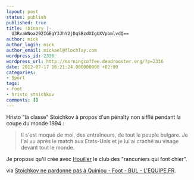 ```yaml
---
layout: post
status: publish
published: true
title: !binary |-
  U3RvaWNoa292IGEgY3JhY2jDqSBzdXIgUXVpbmlvdQ==
author: mick
author_login: mick
author_email: mickael@flochlay.com
wordpress_id: 2336
wordpress_url: http://morningcoffee.deadrooster.org/?p=2336
date: 2012-07-17 16:21:24.000000000 +02:00
categories:
- Sport
tags:
- foot
- hristo stoichkov
comments: []
---
```

Hristo "la classe" Stoichkov à propos d'un pénalty non sifflé pendant la coupe du monde 1994 :
<blockquote>Il s'est moqué de moi, des entraîneurs, de tout le peuple bulgare. Je l'ai vu après le match aux Etats-Unis et je lui ai craché au visage devant tout le monde.</blockquote>
Je propose qu'il crée avec <a title="Houllier en veut toujours à Ginola" href="http://morningcoffee.deadrooster.org/951/houllier-en-veut-toujours-a-ginola">Houiller</a> le club des "rancuniers qui font chier".

via <a href="http://www2.lequipe.fr/redirect-v6/homes/Football/breves2011/20111229_140324_stoichkov-ne-pardonne-pas-a-quiniou.html#xtor=RSS-1">Stoichkov ne pardonne pas à Quiniou - Foot - BUL - L'EQUIPE.FR</a>.
